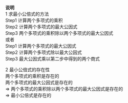**说明**    
1 求最小公倍式的方法    
Step1 计算两个多项式的乘积    
Step2 计算两个多项式的最大公因式    
Step3 两个多项式的乘积除以两个多项式的最大公因式    
或者    
Step1 计算两个多项式的最大公因式    
Step2 计算两个多项式除以最大公因式    
Step3 最大公因式乘以第二步中得到的两个商式    
    
2 最小公倍式的存在性    
两个多项式的乘积是存在的    
两个多项式的最大公因式是存在的    
 $\Rightarrow$ 两个多项式的乘积除以两个多项式的最大公因式是存在的    
 $\Rightarrow$ 最小公倍式是存在的    
